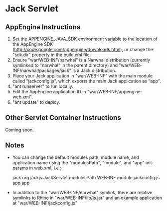 Jack Servlet
============

AppEngine Instructions
----------------------

1. Set the APPENGINE_JAVA_SDK environment variable to the location of the AppEngine SDK (http://code.google.com/appengine/downloads.html), or change the "sdk.dir" property in the build.xml file.
2. Ensure "war/WEB-INF/narwhal" is a Narwhal distribution (currently symlinked to "narwhal" in the parent directory) and "war/WEB-INF/narwhal/packages/jack" is a Jack distribution.
4. Place your Jack application in "war/WEB-INF" with the main module called "jackconfig.js", which exports the main Jack application as "app". 
5. "ant runserver" to run locally.
6. Edit the AppEngine application ID in "war/WEB-INF/appengine-web.xml".
7. "ant update" to deploy.

Other Servlet Container Instructions
------------------------------------

Coming soon.

Notes
-----

* You can change the default modules path, module name, and application name using the "modulesPath", "module", and "app" init-params in web.xml, i.e.:

    <servlet>
      <servlet-name>jack</servlet-name>
      <servlet-class>org.jackjs.JackServlet</servlet-class>
      <init-param>
        <param-name>modulesPath</param-name>
        <param-value>WEB-INF</param-value>
      </init-param>
      <init-param>
        <param-name>module</param-name>
        <param-value>jackconfig.js</param-value>
      </init-param>
      <init-param>
        <param-name>app</param-name>
        <param-value>app</param-value>
      </init-param>
    </servlet>

* In addition to the "war/WEB-INF/narwhal" symlink, there are relative symlinks to Rhino in "war/WEB-INF/lib/js.jar" and an example application at "war/WEB-INF/jackconfig.js"
